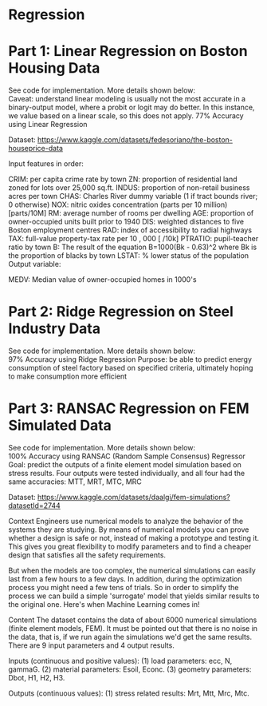 # Regression
# Part 1: Linear Regression on Boston Housing Data
See code for implementation.  More details shown below:</br>
Caveat: understand linear modeling is usually not the most accurate in a binary-output model, where a probit or logit may do better.  In this instance, we value based on a linear scale, so this does not apply.
77% Accuracy using Linear Regression

Dataset: https://www.kaggle.com/datasets/fedesoriano/the-boston-houseprice-data

Input features in order:

CRIM: per capita crime rate by town
ZN: proportion of residential land zoned for lots over 25,000 sq.ft.
INDUS: proportion of non-retail business acres per town
CHAS: Charles River dummy variable (1 if tract bounds river; 0 otherwise)
NOX: nitric oxides concentration (parts per 10 million) [parts/10M]
RM: average number of rooms per dwelling
AGE: proportion of owner-occupied units built prior to 1940
DIS: weighted distances to five Boston employment centres
RAD: index of accessibility to radial highways
TAX: full-value property-tax rate per 
10
,
000
[
/10k]
PTRATIO: pupil-teacher ratio by town
B: The result of the equation B=1000(Bk - 0.63)^2 where Bk is the proportion of blacks by town
LSTAT: % lower status of the population
Output variable:

MEDV: Median value of owner-occupied homes in 1000's

# Part 2: Ridge Regression on Steel Industry Data
See code for implementation.  More details shown below:</br>
97% Accuracy using Ridge Regression Purpose: be able to predict energy consumption of steel factory based on specified criteria, ultimately hoping to make consumption more efficient
# Part 3: RANSAC Regression on FEM Simulated Data
See code for implementation.  More details shown below:</br>
100% Accuracy using RANSAC (Random Sample Consensus) Regressor
Goal: predict the outputs of a finite element model simulation based on stress results.  Four outputs were tested individually, and all four had the same accuracies: MTT, MRT, MTC, MRC

Dataset: https://www.kaggle.com/datasets/daalgi/fem-simulations?datasetId=2744

Context
Engineers use numerical models to analyze the behavior of the systems they are studying. By means of numerical models you can prove whether a design is safe or not, instead of making a prototype and testing it. This gives you great flexibility to modify parameters and to find a cheaper design that satisfies all the safety requirements.

But when the models are too complex, the numerical simulations can easily last from a few hours to a few days. In addition, during the optimization process you might need a few tens of trials. So in order to simplify the process we can build a simple 'surrogate' model that yields similar results to the original one. Here's when Machine Learning comes in!

Content
The dataset contains the data of about 6000 numerical simulations (finite element models, FEM). It must be pointed out that there is no noise in the data, that is, if we run again the simulations we'd get the same results. There are 9 input parameters and 4 output results.

Inputs (continuous and positive values):
(1) load parameters: ecc, N, gammaG.
(2) material parameters: Esoil, Econc.
(3) geometry parameters: Dbot, H1, H2, H3.

Outputs (continuous values):
(1) stress related results: Mrt, Mtt, Mrc, Mtc.
